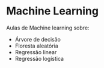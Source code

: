 # Machine Learning
Aulas de Machine learning sobre:
  - Árvore de decisão
  - Floresta aleatória
  - Regressão linear
  - Regressão logística
